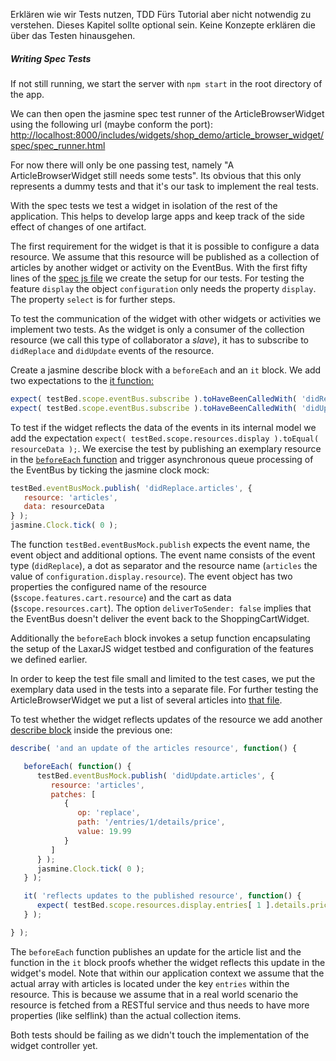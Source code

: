 Erklären wie wir Tests nutzen, TDD
Fürs Tutorial aber nicht notwendig zu verstehen. Dieses Kapitel sollte optional sein. Keine Konzepte erklären die über das Testen hinausgehen.

##### Writing Spec Tests
If not still running, we start the server with `npm start` in the root directory of the app.

We can then open the jasmine spec test runner of the ArticleBrowserWidget using the following url (maybe conform the port):
[http://localhost:8000/includes/widgets/shop_demo/article_browser_widget/spec/spec_runner.html](http://localhost:8000/includes/widgets/shop_demo/article_browser_widget/spec/spec_runner.html)

For now there will only be one passing test, namely "A ArticleBrowserWidget still needs some tests".
Its obvious that this only represents a dummy tests and that it's our task to implement the real tests.

With the spec tests we test a widget in isolation of the rest of the application. This helps to develop large apps and keep track of the side effect of changes of one artifact.

The first requirement for the widget is that it is possible to configure a data resource.
We assume that this resource will be published as a collection of articles by another widget or activity on the EventBus.
With the first fifty lines of the [spec js file](../../includes/widgets/shop_demo/article_browser_widget/spec/article_browser_widget_spec.js) we create the setup for our tests.
For testing the feature `display` the object `configuration` only needs the property `display`.
The property `select` is for further steps.

To test the communication of the widget with other widgets or activities we implement two tests.
As the widget is only a consumer of the collection resource (we call this type of collaborator a *slave*), it has to subscribe to `didReplace` and `didUpdate` events of the resource.

Create a jasmine describe block with a `beforeEach` and an `it` block.
We add two expectations to the [it function:](../../includes/widgets/shop_demo/article_browser_widget/spec/article_browser_widget_spec.js#L66)
```javascript
expect( testBed.scope.eventBus.subscribe ).toHaveBeenCalledWith( 'didReplace.articles', anyFunction );
expect( testBed.scope.eventBus.subscribe ).toHaveBeenCalledWith( 'didUpdate.articles', anyFunction );
```

To test if the widget reflects the data of the events in its internal model we add the expectation `expect( testBed.scope.resources.display ).toEqual( resourceData );`.
We exercise the test by publishing an exemplary resource in the [`beforeEach` function](../../includes/widgets/shop_demo/article_browser_widget/spec/article_browser_widget_spec.js#L54) and trigger asynchronous queue processing of the EventBus by ticking the jasmine clock mock:

```javascript
testBed.eventBusMock.publish( 'didReplace.articles', {
   resource: 'articles',
   data: resourceData
} );
jasmine.Clock.tick( 0 );
```

The function `testBed.eventBusMock.publish` expects the event name, the event object and additional options.
The event name consists of the event type (`didReplace`), a dot as separator and the resource name (`articles` the value of `configuration.display.resource`).
The event object has two properties the configured name of the resource (`$scope.features.cart.resource`) and the cart as data (`$scope.resources.cart`).
The option `deliverToSender: false` implies that the EventBus doesn't deliver the event back to the ShoppingCartWidget.

Additionally the `beforeEach` block invokes a setup function encapsulating the setup of the LaxarJS widget testbed and configuration of the features we defined earlier.

In order to keep the test file small and limited to the test cases, we put the exemplary data used in the tests into a separate file.
For further testing the ArticleBrowserWidget we put a list of several articles into [that file](../../includes/widgets/shop_demo/article_browser_widget/spec/spec_data.json).

To test whether the widget reflects updates of the resource we add another [describe block](../../includes/widgets/shop_demo/article_browser_widget/spec/article_browser_widget_spec.js#L75)  inside the previous one:

```javascript
describe( 'and an update of the articles resource', function() {

   beforeEach( function() {
      testBed.eventBusMock.publish( 'didUpdate.articles', {
         resource: 'articles',
         patches: [
            {
               op: 'replace',
               path: '/entries/1/details/price',
               value: 19.99
            }
         ]
      } );
      jasmine.Clock.tick( 0 );
   } );

   it( 'reflects updates to the published resource', function() {
      expect( testBed.scope.resources.display.entries[ 1 ].details.price ).toEqual( 19.99 );
   } );

} );
```

The `beforeEach` function publishes an update for the article list and the function in the `it` block proofs whether the widget reflects this update in the widget's model.
Note that within our application context we assume that the actual array with articles is located under the key `entries` within the resource.
This is because we assume that in a real world scenario the resource is fetched from a RESTful service and thus needs to have more properties (like selflink) than the actual collection items.

Both tests should be failing as we didn't touch the implementation of the widget controller yet.